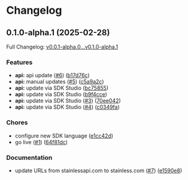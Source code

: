 # Changelog

## 0.1.0-alpha.1 (2025-02-28)

Full Changelog: [v0.0.1-alpha.0...v0.1.0-alpha.1](https://github.com/reductoai/reducto-go-sdk/compare/v0.0.1-alpha.0...v0.1.0-alpha.1)

### Features

* **api:** api update ([#6](https://github.com/reductoai/reducto-go-sdk/issues/6)) ([b17d76c](https://github.com/reductoai/reducto-go-sdk/commit/b17d76c15f7f1eddf5edbe86f47c8dbdea6ef771))
* **api:** manual updates ([#5](https://github.com/reductoai/reducto-go-sdk/issues/5)) ([c5a9a2c](https://github.com/reductoai/reducto-go-sdk/commit/c5a9a2cedba142c12da89ab7b6e5bf628e607a47))
* **api:** update via SDK Studio ([bc75855](https://github.com/reductoai/reducto-go-sdk/commit/bc75855b8f860d211e29b82c3f91e3a00f443676))
* **api:** update via SDK Studio ([b9f4cce](https://github.com/reductoai/reducto-go-sdk/commit/b9f4cce569e75abda6d5646269e0a03f58e4f7e6))
* **api:** update via SDK Studio ([#3](https://github.com/reductoai/reducto-go-sdk/issues/3)) ([70ee042](https://github.com/reductoai/reducto-go-sdk/commit/70ee0422a3e7f4a75b6a3c2965c5aa6be447c8b1))
* **api:** update via SDK Studio ([#4](https://github.com/reductoai/reducto-go-sdk/issues/4)) ([c0349fa](https://github.com/reductoai/reducto-go-sdk/commit/c0349fae8354fa997247684989c375ab82b15490))


### Chores

* configure new SDK language ([e1cc42d](https://github.com/reductoai/reducto-go-sdk/commit/e1cc42decaccdc58cd8cbf56334988807ef068ea))
* go live ([#1](https://github.com/reductoai/reducto-go-sdk/issues/1)) ([64f81dc](https://github.com/reductoai/reducto-go-sdk/commit/64f81dc37c5933d147f571a99a5b293409840faa))


### Documentation

* update URLs from stainlessapi.com to stainless.com ([#7](https://github.com/reductoai/reducto-go-sdk/issues/7)) ([e1590e8](https://github.com/reductoai/reducto-go-sdk/commit/e1590e89f6ab38046b408eff69e83b7b6a123c0b))
